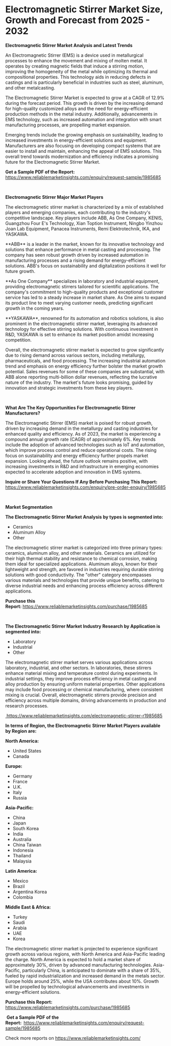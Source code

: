 <p><h1>Electromagnetic Stirrer Market Size, Growth and Forecast from 2025 - 2032</h1></p><p><strong>Electromagnetic Stirrer Market Analysis and Latest Trends</strong></p>
<p><p>An Electromagnetic Stirrer (EMS) is a device used in metallurgical processes to enhance the movement and mixing of molten metal. It operates by creating magnetic fields that induce a stirring motion, improving the homogeneity of the metal while optimizing its thermal and compositional properties. This technology aids in reducing defects in castings and is particularly beneficial in industries such as steel, aluminum, and other metalcasting.</p><p>The Electromagnetic Stirrer Market is expected to grow at a CAGR of 12.9% during the forecast period. This growth is driven by the increasing demand for high-quality customized alloys and the need for energy-efficient production methods in the metal industry. Additionally, advancements in EMS technology, such as increased automation and integration with smart manufacturing processes, are propelling market expansion. </p><p>Emerging trends include the growing emphasis on sustainability, leading to increased investments in energy-efficient solutions and equipment. Manufacturers are also focusing on developing compact systems that are easier to install and maintain, enhancing the appeal of EMS solutions. This overall trend towards modernization and efficiency indicates a promising future for the Electromagnetic Stirrer Market.</p></p>
<p><strong>Get a Sample PDF of the Report:&nbsp;</strong> <a href="https://www.reliablemarketinsights.com/enquiry/request-sample/1985685?utm_campaign=2951&utm_medium=2&utm_source=Github&utm_content=ia&utm_term=10042025&utm_id=electromagnetic-stirrer">https://www.reliablemarketinsights.com/enquiry/request-sample/1985685</a></p>
<p>&nbsp;</p>
<p><strong>Electromagnetic Stirrer Major Market Players</strong></p>
<p><p>The electromagnetic stirrer market is characterized by a mix of established players and emerging companies, each contributing to the industry's competitive landscape. Key players include ABB, As One Company, KENIS, Guangzhou Four E's Technology, Xian Toption Instrument, Ningbo Yinzhou Joan Lab Equipment, Panacea Instruments, Remi Elektrotechnik, IKA, and YASKAWA.</p><p>**ABB** is a leader in the market, known for its innovative technology and solutions that enhance performance in metal casting and processing. The company has seen robust growth driven by increased automation in manufacturing processes and a rising demand for energy-efficient solutions. ABB's focus on sustainability and digitalization positions it well for future growth.</p><p>**As One Company** specializes in laboratory and industrial equipment, providing electromagnetic stirrers tailored for scientific applications. The company's commitment to high-quality products and exceptional customer service has led to a steady increase in market share. As One aims to expand its product line to meet varying customer needs, predicting significant growth in the coming years.</p><p>**YASKAWA**, renowned for its automation and robotics solutions, is also prominent in the electromagnetic stirrer market, leveraging its advanced technology for effective stirring solutions. With continuous investment in R&D, YASKAWA is set to enhance its market position amidst increasing competition.</p><p>Overall, the electromagnetic stirrer market is expected to grow significantly due to rising demand across various sectors, including metallurgy, pharmaceuticals, and food processing. The increasing industrial automation trend and emphasis on energy efficiency further bolster the market growth potential. Sales revenues for some of these companies are substantial, with ABB alone reporting multi-billion dollar revenues, reflecting the lucrative nature of the industry. The market's future looks promising, guided by innovation and strategic investments from these key players.</p></p>
<p>&nbsp;</p>
<p><strong>What Are The Key Opportunities For Electromagnetic Stirrer Manufacturers?</strong></p>
<p><p>The Electromagnetic Stirrer (EMS) market is poised for robust growth, driven by increasing demand in the metallurgy and casting industries for enhanced quality and efficiency. As of 2023, the market is experiencing a compound annual growth rate (CAGR) of approximately 6%. Key trends include the adoption of advanced technologies such as IoT and automation, which improve process control and reduce operational costs. The rising focus on sustainability and energy efficiency further propels market expansion. Looking ahead, the future outlook remains positive, with increasing investments in R&D and infrastructure in emerging economies expected to accelerate adoption and innovation in EMS systems.</p></p>
<p><strong>Inquire or Share Your Questions If Any Before Purchasing This Report:</strong> <a href="https://www.reliablemarketinsights.com/enquiry/pre-order-enquiry/1985685?utm_campaign=2951&utm_medium=2&utm_source=Github&utm_content=ia&utm_term=10042025&utm_id=electromagnetic-stirrer">https://www.reliablemarketinsights.com/enquiry/pre-order-enquiry/1985685</a></p>
<p>&nbsp;</p>
<p><strong>Market Segmentation</strong></p>
<p><strong>The Electromagnetic Stirrer Market Analysis by types is segmented into:</strong></p>
<p><ul><li>Ceramics</li><li>Aluminum Alloy</li><li>Other</li></ul></p>
<p><p>The electromagnetic stirrer market is categorized into three primary types: ceramics, aluminum alloy, and other materials. Ceramics are utilized for their high thermal stability and resistance to chemical corrosion, making them ideal for specialized applications. Aluminum alloys, known for their lightweight and strength, are favored in industries requiring durable stirring solutions with good conductivity. The "other" category encompasses various materials and technologies that provide unique benefits, catering to diverse industrial needs and enhancing process efficiency across different applications.</p></p>
<p><strong>Purchase this Report:&nbsp;</strong><a href="https://www.reliablemarketinsights.com/purchase/1985685?utm_campaign=2951&utm_medium=2&utm_source=Github&utm_content=ia&utm_term=10042025&utm_id=electromagnetic-stirrer">https://www.reliablemarketinsights.com/purchase/1985685</a></p>
<p>&nbsp;</p>
<p><strong>The Electromagnetic Stirrer Market Industry Research by Application is segmented into:</strong></p>
<p><ul><li>Laboratory</li><li>Industrial</li><li>Other</li></ul></p>
<p><p>The electromagnetic stirrer market serves various applications across laboratory, industrial, and other sectors. In laboratories, these stirrers enhance material mixing and temperature control during experiments. In industrial settings, they improve process efficiency in metal casting and alloy production by ensuring uniform material properties. Other applications may include food processing or chemical manufacturing, where consistent mixing is crucial. Overall, electromagnetic stirrers provide precision and efficiency across multiple domains, driving advancements in production and research processes.</p></p>
<p><a href="https://www.reliablemarketinsights.com/electromagnetic-stirrer-r1985685?utm_campaign=2951&utm_medium=2&utm_source=Github&utm_content=ia&utm_term=10042025&utm_id=electromagnetic-stirrer">&nbsp;https://www.reliablemarketinsights.com/electromagnetic-stirrer-r1985685</a></p>
<p><strong>In terms of Region, the Electromagnetic Stirrer Market Players available by Region are:</strong></p>
<p>
    <p> <strong> North America: </strong>
        <ul>
            <li>United States</li>
            <li>Canada</li>
        </ul>
        </p> 
    <p> <strong> Europe: </strong>
        <ul>
            <li>Germany</li>
            <li>France</li>
            <li>U.K.</li>
            <li>Italy</li>
            <li>Russia</li>
        </ul>
        </p> 
    <p> <strong> Asia-Pacific: </strong>
        <ul>
            <li>China</li>
            <li>Japan</li>
            <li>South Korea</li>
            <li>India</li>
            <li>Australia</li>
            <li>China Taiwan</li>
            <li>Indonesia</li>
            <li>Thailand</li>
            <li>Malaysia</li>
        </ul>
        </p> 
    <p> <strong> Latin America: </strong>
        <ul>
            <li>Mexico</li>
            <li>Brazil</li>
            <li>Argentina Korea</li>
            <li>Colombia</li>
        </ul>
        </p> 
    <p> <strong> Middle East & Africa: </strong>
        <ul>
            <li>Turkey</li>
            <li>Saudi</li>
            <li>Arabia</li>
            <li>UAE</li>
            <li>Korea</li>
        </ul>
    </p>
    </p>
<p><p>The electromagnetic stirrer market is projected to experience significant growth across various regions, with North America and Asia-Pacific leading the charge. North America is expected to hold a market share of approximately 30%, driven by advanced manufacturing technologies. Asia-Pacific, particularly China, is anticipated to dominate with a share of 35%, fueled by rapid industrialization and increased demand in the metals sector. Europe holds around 25%, while the USA contributes about 10%. Growth will be propelled by technological advancements and investments in energy-efficient solutions.</p></p>
<p><strong>Purchase this Report: </strong><a href="https://www.reliablemarketinsights.com/purchase/1985685?utm_campaign=2951&utm_medium=2&utm_source=Github&utm_content=ia&utm_term=10042025&utm_id=electromagnetic-stirrer">https://www.reliablemarketinsights.com/purchase/1985685</a></p>
<p>&nbsp;<strong>Get a Sample PDF of the Report:&nbsp;&nbsp;</strong><a href="https://www.reliablemarketinsights.com/enquiry/request-sample/1985685?utm_campaign=2951&utm_medium=2&utm_source=Github&utm_content=ia&utm_term=10042025&utm_id=electromagnetic-stirrer">https://www.reliablemarketinsights.com/enquiry/request-sample/1985685</a></p>
<p><strong></strong></p>
<p>Check more reports on <a href="https://www.reliablemarketinsights.com/?utm_campaign=2951&utm_medium=2&utm_source=Github&utm_content=ia&utm_term=10042025&utm_id=electromagnetic-stirrer">https://www.reliablemarketinsights.com/</a></p>